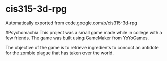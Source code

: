 # cis315-3d-rpg
Automatically exported from code.google.com/p/cis315-3d-rpg

#Psychomachia
This project was a small game made while in college with a few friends. The game was built using GameMaker from YoYoGames.

The objective of the game is to retrieve ingredients to concoct an antidote for the zombie plague that has taken over the world.



